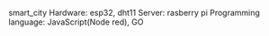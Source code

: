 smart_city
Hardware: esp32, dht11
Server: rasberry pi
Programming language: JavaScript(Node red), GO
